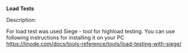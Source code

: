__Load Tests__

Description:

For load test was used Siege - tool for highload testing. You can use following instructions for installing it on your PC 
    https://linode.com/docs/tools-reference/tools/load-testing-with-siege/